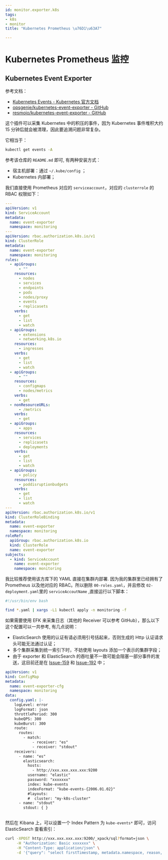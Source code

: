 ```yaml
---
id: monitor.exporter.k8s
tags:
- k8s
- monitor
title: "Kubernetes Prometheus \u76D1\u63A7"

---
```

# Kubernetes Prometheus 监控
## Kubernetes Event Exporter
参考文档：

+ [Kubernetes Events - Kubernetes 官方文档](https://kubernetes.io/docs/reference/kubernetes-api/cluster-resources/event-v1/)
+ [opsgenie/kubernetes-event-exporter - GitHub](https://github.com/opsgenie/kubernetes-event-exporter)
+ [resmoio/kubernetes-event-exporter - GitHub](https://github.com/resmoio/kubernetes-event-exporter)

这个插件可以采集 Kubernetes 中的积压的事件，因为 Kubernetes 事件堆积大约 15 分钟后就会被清理，因此要追溯问题非常复杂。

它相当于：

```bash
kubectl get events -A
```

参考该仓库的 `README.md` 即可, 有两种安装方式：

+ 宿主机部署：通过 `~/.kube/config` ；
+ Kubernetes 内部署；

我们直接使用 Prometheus 对应的 `serviceaccount`，对应的 `clusterrole` 的 RBAC 权限如下：

```yaml
---
apiVersion: v1
kind: ServiceAccount
metadata:
  name: event-exporter
  namespace: monitoring
---
apiVersion: rbac.authorization.k8s.io/v1
kind: ClusterRole
metadata:
  name: event-exporter
  namespace: monitoring
rules:
  - apiGroups:
      - ""
    resources:
      - nodes
      - services
      - endpoints
      - pods
      - nodes/proxy
      - events
      - replicasets
    verbs:
      - get
      - list
      - watch
  - apiGroups:
      - extensions
      - networking.k8s.io
    resources:
      - ingresses
    verbs:
      - get
      - list
      - watch
  - apiGroups:
      - ""
    resources:
      - configmaps
      - nodes/metrics
    verbs:
      - get
  - nonResourceURLs:
      - /metrics
    verbs:
      - get
  - apiGroups:
      - apps
    resources:
      - services
      - replicasets
      - deployments
    verbs:
      - get
      - list
      - watch
  - apiGroups:
      - policy
    resources:
      - poddisruptionbudgets
    verbs:
      - get
      - list
      - watch
---
apiVersion: rbac.authorization.k8s.io/v1
kind: ClusterRoleBinding
metadata:
  name: event-exporter
  namespace: monitoring
roleRef:
  apiGroup: rbac.authorization.k8s.io
  kind: ClusterRole
  name: event-exporter
subjects:
  - kind: ServiceAccount
    name: event-exporter
    namespace: monitoring
```

我比较推荐使用该方库下的 YAML 直接在集群内部署. 因为我的集群里已经拥有了 Prometheus 以及他对应的 RBAC。所以删除 `00-roles.yaml`，并且修改 `02-deployment.yaml`里的 `serviceAccoutName` ,直接运行以下脚本：

```bash
#!/usr/bin/env bash

find *.yaml | xargs -L1 kubectl apply -n monitoring -f
```

如果需要使用 EFK 来采集日志（其他的 Receiver 可以参考 GitHub），那么以下这个配置可以一共参考, 有几点说明：

+ ElasticSearch 使用的认证有请必须用引号括起来，否则生成的 Http 认证请求头可能无法通过认证；
+ 多个集群采集到统一索引下时，不妨使用 layouts 添加一个表示的集群字段；
+ 由于 exporter 和 ElasticSearch 的吞吐量不一致可能会阻塞一部分事件的发送，这目前还是在 [Issue-159](https://github.com/opsgenie/kubernetes-event-exporter/issues/159) 和 [Issue-192](https://github.com/opsgenie/kubernetes-event-exporter/issues/192) 中；

```yaml
apiVersion: v1
kind: ConfigMap
metadata:
  name: event-exporter-cfg
  namespace: monitoring
data:
  config.yaml: |-
    logLevel: error
    logFormat: json
    throttlePeriod: 300
    kubeQPS: 300
    kubeBurst: 300
    route:
      routes:
        - match:
            - receiver: "es"
            - receiver: "stdout"
    receivers:
      - name: "es"
        elasticsearch:
          hosts:
            - http://xxx.xxx.xxx.xxx:9200
          username: "elastic"
          password: "xxxxxxx"
          index: kube-events
          indexFormat: "kube-events-{2006.01.02}"
          #layouts:
          #  cluster: "my-k8s-cluster"
      - name: "stdout"
        stdout: { }
        
```

然后在 Kibana 上，可以设置一个 Index Pattern 为 `kube-events*` 即可，访问 ElasticSearch 查看索引：

```bash
curl -XPOST http://xxx.xxx.xxx.xxx:9200/_xpack/sql?format=json \
     -H "Authorization: Basic xxxxxxx" \
     -H "Content-Type: application/json" \
     -d '{"query": "select firstTimestamp, metadata.namespace, reason, message from \"kube-event*\" limit 10"}'
```

